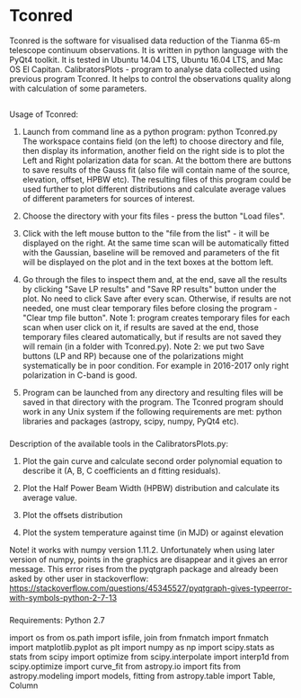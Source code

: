 # Tconred
Tconred is the software for visualised data reduction of the Tianma 65-m telescope continuum observations.
It is written in python language with the PyQt4 toolkit. It is tested in Ubuntu 14.04 LTS, Ubuntu 16.04 LTS, and Mac OS El Capitan.
CalibratorsPlots - program to analyse data collected using previous program Tconred. It helps to control the observations quality along with calculation of some parameters.

##
Usage of Tconred:

1) Launch from command line as a python program: python Tconred.py
The workspace contains field (on the left) to choose directory and file, then display its information, another field on the right side is to plot the Left and Right polarization data for scan.
At the bottom there are buttons to save results of the Gauss fit (also file will contain name of the source, elevation, offset, HPBW etc).
The resulting files of this program could be used further to plot different distributions and calculate average values of different parameters for sources of interest.

2) Choose the directory with your fits files - press the button "Load files".

3) Click with the left mouse button to the "file from the list" - it will be displayed on the right. 
At the same time scan will be automatically fitted with the Gaussian, baseline will be removed and parameters of the fit will be displayed on the plot and in the text boxes at the bottom left. 

4) Go through the files to inspect them and, at the end, save all the results by clicking "Save LP results" and "Save RP results" button under the plot.
No need to click Save after every scan. Otherwise, if results are not needed, one must clear temporary files before closing the program - "Clear tmp file button".
Note 1: program creates temporary files for each scan when user click on it, if results are saved at the end, those temporary files cleared automatically, but if results are not saved they will remain (in a folder with Tconred.py).
Note 2: we put two Save buttons (LP and RP) because one of the polarizations might systematically be in poor condition. For example in 2016-2017 only right polarization in C-band is good. 

5) Program can be launched from any directory and resulting files will be saved in that directory with the program.
The Tconred program should work in any Unix system if the following requirements are met: python libraries and packages (astropy, scipy, numpy, PyQt4 etc).

###
Description of the available tools in the CalibratorsPlots.py:

1) Plot the gain curve and calculate second order polynomial equation to describe it (A, B, C coefficients an d fitting residuals).

2) Plot the Half Power Beam Width (HPBW) distribution and calculate its average value.

3) Plot the offsets distribution 

4) Plot the system temperature against time (in MJD) or against elevation 

Note! it works with numpy version 1.11.2. Unfortunately when using later version of numpy, points in the graphics are disappear and it gives an error message. This error rises from the pyqtgraph package and already been asked by other user in stackoverflow: https://stackoverflow.com/questions/45345527/pyqtgraph-gives-typeerror-with-symbols-python-2-7-13

###
Requirements:
Python 2.7

import os 
from os.path import isfile, join
from fnmatch import fnmatch
import matplotlib.pyplot as plt
import numpy as np
import scipy.stats as stats
from scipy import optimize
from scipy.interpolate import interp1d
from scipy.optimize import curve_fit
from astropy.io import fits
from astropy.modeling import models, fitting
from astropy.table import Table, Column

